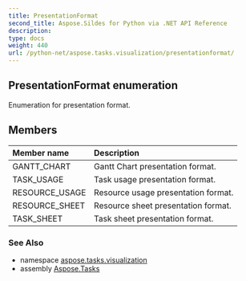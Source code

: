 ```yaml
---
title: PresentationFormat
second_title: Aspose.Sildes for Python via .NET API Reference
description: 
type: docs
weight: 440
url: /python-net/aspose.tasks.visualization/presentationformat/
---
```


## PresentationFormat enumeration

Enumeration for presentation format.

## Members
| Member name | Description |
| :- | :- |
|GANTT_CHART|Gantt Chart presentation format.|
|TASK_USAGE|Task usage presentation format.|
|RESOURCE_USAGE|Resource usage presentation format.|
|RESOURCE_SHEET|Resource sheet presentation format.|
|TASK_SHEET|Task sheet presentation format.|

### See Also

* namespace [aspose.tasks.visualization](/tasks/python-net/aspose.tasks.visualization/)
* assembly [Aspose.Tasks](/tasks/python-net/)

